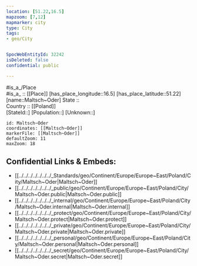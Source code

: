 ```yaml
---
location: [51.22,16.5] 
mapzoom: [7,12] 
mapmarker: city 
type: City
tags:
- geo/City


SpocWebEntityId: 32242
isDeleted: false
confidential: public

---
```

#is_a_/Place  
#is_a_ :: [[Place]] 
[has_place_longitude::16.5] 
[has_place_latitude::51.22] 
[name::Maltsch~Oder] 
State ::  
Country :: [[Poland]]  
[StateId::] 
[Population::] 
[Unknown::] 


```leaflet
id: Maltsch~Oder
coordinates: [[Maltsch~Oder]] 
markerFile: [[Maltsch~Oder]] 
defaultZoom: 11 
maxZoom: 18
```


## Confidential Links & Embeds: 
- [[../../../../../../../_Standards/geo/Continent/Europe/Europe~East/Poland/City/Maltsch~Oder|Maltsch~Oder]] 
- [[../../../../../../../_public/geo/Continent/Europe/Europe~East/Poland/City/Maltsch~Oder.public|Maltsch~Oder.public]] 
- [[../../../../../../../_internal/geo/Continent/Europe/Europe~East/Poland/City/Maltsch~Oder.internal|Maltsch~Oder.internal]] 
- [[../../../../../../../_protect/geo/Continent/Europe/Europe~East/Poland/City/Maltsch~Oder.protect|Maltsch~Oder.protect]] 
- [[../../../../../../../_private/geo/Continent/Europe/Europe~East/Poland/City/Maltsch~Oder.private|Maltsch~Oder.private]] 
- [[../../../../../../../_personal/geo/Continent/Europe/Europe~East/Poland/City/Maltsch~Oder.personal|Maltsch~Oder.personal]] 
- [[../../../../../../../_secret/geo/Continent/Europe/Europe~East/Poland/City/Maltsch~Oder.secret|Maltsch~Oder.secret]] 

